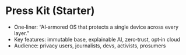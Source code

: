 # Press Kit (Starter)

- One‑liner: “AI‑armored OS that protects a single device across every layer.”
- Key features: immutable base, explainable AI, zero‑trust, opt‑in cloud
- Audience: privacy users, journalists, devs, activists, prosumers
